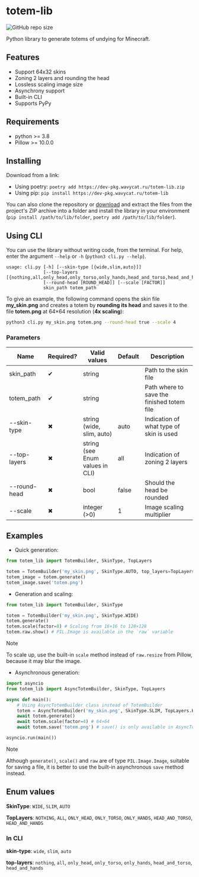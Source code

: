 # totem-lib

![GitHub repo size](https://img.shields.io/github/repo-size/wavy-cat/totem-lib?style=for-the-badge&logo=github&logoColor=white&labelColor=1A222E&color=242B36&cacheSeconds=0)

Python library to generate totems of undying for Minecraft.

## Features

* Support 64x32 skins
* Zoning 2 layers and rounding the head
* Lossless scaling image size
* Asynchrony support
* Built-in CLI
* Supports PyPy

## Requirements

* python >= 3.8
* Pillow >= 10.0.0

## Installing

Download from a link:

* Using poetry: `poetry add https://dev-pkg.wavycat.ru/totem-lib.zip`
* Using pip: `pip install https://dev-pkg.wavycat.ru/totem-lib`

You can also clone the repository or [download](https://github.com/wavy-cat/totem-lib/archive/refs/heads/main.zip)
and extract the files from the project's ZIP archive into a folder and install the library in your
environment (`pip install /path/to/lib/folder`, `poetry add /path/to/lib/folder`).

## Using CLI

You can use the library without writing code, from the terminal.
For help, enter the argument `--help` or `-h` (`python3 cli.py --help`).

```
usage: cli.py [-h] [--skin-type [{wide,slim,auto}]]
              [--top-layers [{nothing,all,only_head,only_torso,only_hands,head_and_torso,head_and_hands}]]
              [--round-head [ROUND_HEAD]] [--scale [FACTOR]]
              skin_path totem_path
```

To give an example, the following command opens the skin file **my_skin.png** and creates a totem by **rounding its head**
and saves it to the file **totem.png** at 64×64 resolution (**4x scaling**):

```bash
python3 cli.py my_skin.png totem.png --round-head true --scale 4
```

### Parameters

| Name         | Required? | Valid values                    | Default | Description                                |
|--------------|-----------|---------------------------------|---------|--------------------------------------------|
| skin_path    | ✔         | string                          |         | Path to the skin file                      |
| totem_path   | ✔         | string                          |         | Path where to save the finished totem file |
| --skin-type  | ✖         | string (wide, slim, auto)       | auto    | Indication of what type of skin is used    |
| --top-layers | ✖         | string (see Enum values in CLI) | all     | Indication of zoning 2 layers              |
| --round-head | ✖         | bool                            | false   | Should the head be rounded                 |
| --scale      | ✖         | integer (>0)                    | 1       | Image scaling multiplier                   |

## Examples

* Quick generation:

```python
from totem_lib import TotemBuilder, SkinType, TopLayers

totem = TotemBuilder('my_skin.png', SkinType.AUTO, top_layers=TopLayers.ONLY_HEAD, round_head=True)
totem_image = totem.generate()
totem_image.save('totem.png')
```

* Generation and scaling:

```python
from totem_lib import TotemBuilder, SkinType

totem = TotemBuilder('my_skin.png', SkinType.WIDE)
totem.generate()
totem.scale(factor=8) # Scaling from 16×16 to 128×128
totem.raw.show() # PIL.Image is available in the `raw` variable
```

> [!NOTE]
> To scale up, use the built-in `scale` method instead of `raw.resize` from Pillow, because it may blur the image.

* Asynchronous generation:

```python
import asyncio
from totem_lib import AsyncTotemBuilder, SkinType, TopLayers

async def main():
    # Using AsyncTotemBuilder class instead of TotemBuilder
    totem = AsyncTotemBuilder('my_skin.png', SkinType.SLIM, TopLayers.HEAD_AND_HANDS)
    await totem.generate()
    await totem.scale(factor=4) # 64×64
    await totem.save('totem.png') # save() is only available in AsyncTotemBuilder

asyncio.run(main())
```

> [!NOTE]
> Although `generate()`, `scale()` and `raw` are of type `PIL.Image.Image`, suitable for saving a file, it is better to
> use the built-in asynchronous `save` method instead.

## Enum values

**SkinType**: `WIDE`, `SLIM`, `AUTO`

**TopLayers**: `NOTHING`, `ALL`, `ONLY_HEAD`, `ONLY_TORSO`, `ONLY_HANDS`, `HEAD_AND_TORSO`, `HEAD_AND_HANDS`

### In CLI

**skin-type**: `wide`, `slim`, `auto`

**top-layers**: `nothing`, `all`, `only_head`, `only_torso`, `only_hands`, `head_and_torso`, `head_and_hands`
